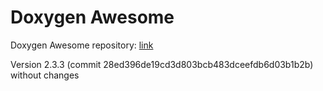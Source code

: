 # Doxygen Awesome

Doxygen Awesome repository: [link](https://github.com/jothepro/doxygen-awesome-css)

Version 2.3.3 (commit 28ed396de19cd3d803bcb483dceefdb6d03b1b2b) without changes
